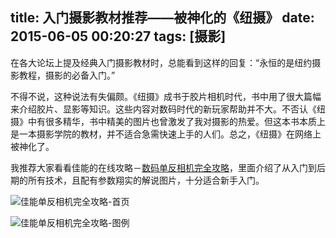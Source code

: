 title: 入门摄影教材推荐——被神化的《纽摄》
date: 2015-06-05 00:20:27
tags: [摄影]
---
在各大论坛上提及经典入门摄影教材时，总能看到这样的回复：“永恒的是纽约摄影教程，摄影的必备入门。”

不得不说，这种说法有失偏颇。《纽摄》成书于胶片相机时代，书中用了很大篇幅来介绍胶片、显影等知识。这些内容对数码时代的新玩家帮助并不大。不否认《纽摄》中有很多精华，书中精美的图片也曾激发了我对摄影的热爱。但这本书本质上是一本摄影学院的教材，并不适合急需快速上手的人们。总之，《纽摄》在网络上被神化了。

<!-- more -->

我推荐大家看看佳能的在线攻略－[数码单反相机完全攻略](http://www.canon.com.cn/specialsite/ds_abcbook/index.html)，里面介绍了从入门到后期的所有技术，且配有参数翔实的解说图片，十分适合新手入门。

![佳能单反相机完全攻略-首页][1]

![佳能单反相机完全攻略-图例][2]


  [1]: http://upload-images.jianshu.io/upload_images/49499-363b90494101e94c.png
  [2]: http://upload-images.jianshu.io/upload_images/49499-2a156b27ff91f743.png
